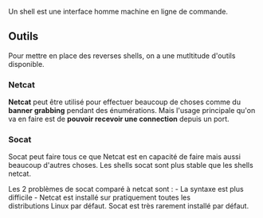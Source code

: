 
Un shell est une interface homme machine en ligne de commande.

## __Outils__

Pour mettre en place des reverses shells, on a une mutltitude d'outils disponible.

### Netcat

**Netcat** peut être utilisé pour effectuer beaucoup de choses comme du **banner grabbing** pendant des énumérations. Mais l'usage principale qu'on va en faire est de **pouvoir recevoir une connection** depuis un port.

### Socat

Socat peut faire tous ce que Netcat est en capacité de faire mais aussi beaucoup d'autres choses. Les shells socat sont plus stable que les shells netcat.

Les 2 problèmes de socat comparé à netcat sont :
	- La syntaxe est plus difficile
	- Netcat est installé sur pratiquement toutes les distributions Linux par défaut. Socat est très rarement installé par défaut.
